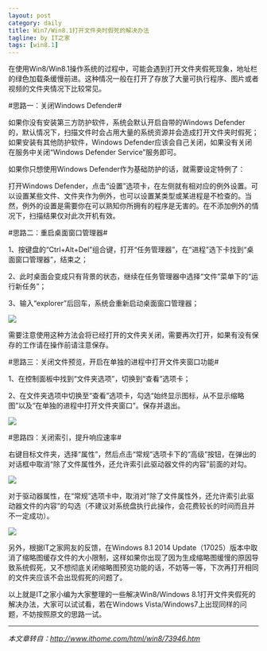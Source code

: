 ```yaml
---
layout: post
category: daily
title: Win7/Win8.1打开文件夹时假死的解决办法
tagline: by IT之家
tags: [win8.1]
---
```

在使用Win8/Win8.1操作系统的过程中，可能会遇到打开文件夹假死现象，地址栏的绿色加载条缓慢前进。这种情况一般在打开了存放了大量可执行程序、图片或者视频的文件夹情况下比较常见。

<!--more-->

#思路一：关闭Windows Defender#

如果你没有安装第三方防护软件，系统会默认开启自带的Windows Defender的，默认情况下，扫描文件时会占用大量的系统资源并会造成打开文件夹时假死；如果安装有其他防护软件，Windows Defender应该会自己关闭，如果没有关闭在服务中关闭“Windows Defender Service”服务即可。

如果你只想使用Windows Defender作为基础防护的话，就需要设定特例了：

打开Windows Defender，点击“设置”选项卡，在左侧就有相对应的例外设置。可以设置某些文件、文件夹作为例外，也可以设置某类型或某进程是不检查的。当然，例外的设置是需要你在可以熟知你所拥有的程序是无害的。在不添加例外的情况下，扫描结果仅对此次开机有效。

#思路二：重启桌面窗口管理器#

1、按键盘的“Ctrl+Alt+Del”组合键，打开“任务管理器”，在“进程”选下卡找到“桌面窗口管理器”，结束之；

2、此时桌面会变成只有背景的状态，继续在任务管理器中选择“文件”菜单下的“运行新任务”；

3、输入“explorer”后回车，系统会重新启动桌面窗口管理器；

![](http://img.ithome.com/newsuploadfiles/2014/2/20140223_042222_226.jpg)

需要注意使用这种方法会将已经打开的文件夹关闭，需要再次打开，如果有没有保存的工作请在操作前请注意保存。

#思路三：关闭文件预览，开启在单独的进程中打开文件夹窗口功能#

1、在控制面板中找到“文件夹选项”，切换到“查看”选项卡；

2、在文件夹选项中切换至“查看”选项卡，勾选“始终显示图标，从不显示缩略图”以及“在单独的进程中打开文件夹窗口”。保存并退出。

![](http://img.ithome.com/newsuploadfiles/2014/2/20140223_042239_954.jpg)

#思路四：关闭索引，提升响应速率#

右键目标文件夹，选择“属性”，然后点击“常规”选项卡下的“高级”按钮，在弹出的对话框中取消“除了文件属性外，还允许索引此驱动器文件的内容”前面的对勾。

![](http://img.ithome.com/newsuploadfiles/2014/2/20140223_042252_543.jpg)

对于驱动器属性，在“常规”选项卡中，取消对“除了文件属性外，还允许索引此驱动器文件的内容”的勾选（不建议对系统盘执行此操作，会花费较长的时间而且并不一定成功）。

![](http://img.ithome.com/newsuploadfiles/2014/2/20140223_042306_570.jpg)

另外，根据IT之家网友的反馈，在Windows 8.1 2014 Update（17025）版本中取消了缩略图缓存文件的大小限制，这样如果你出现了因为生成缩略图缓慢的原因导致系统假死，又不想彻底关闭缩略图预览功能的话，不妨等一等，下次再打开相同的文件夹应该不会出现假死的问题了。

以上就是IT之家小编为大家整理的一些解决Win8/Windows 8.1打开文件夹假死的解决办法，大家可以试试看，若在Windows Vista/Windows7上出现同样的问题，不妨按照原文的思路一试。

---

*本文章转自：<http://www.ithome.com/html/win8/73946.htm>*